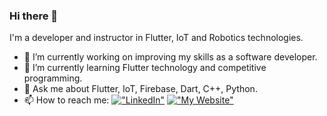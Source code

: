 ### Hi there 👋
I'm a developer and instructor in Flutter, IoT and Robotics technologies.

- 🔭 I’m currently working on improving my skills as a software developer.
- 🌱 I’m currently learning Flutter technology and competitive programming.
- 💬 Ask me about Flutter, IoT, Firebase, Dart, C++, Python.
- 📫 How to reach me:
[!["LinkedIn"](https://img.shields.io/badge/LinkedIn-blue?style=flat&logo=linkedin&labelColor=blue)](https://linkedin.com/in/ahmed-hassan-6994a01a5)
  [!["My Website"](https://img.shields.io/badge/MySite-grey)](https://ahmed-hassan-saad.web.app/)
<!--
**ahmedhassan-dev/ahmedhassan-dev** is a ✨ _special_ ✨ repository because its `README.md` (this file) appears on your GitHub profile.

Here are some ideas to get you started:


- 👯 I’m looking to collaborate on ...
- 🤔 I’m looking for help with ...

- 📫 How to reach me: ...
- 😄 Pronouns: ...
- ⚡ Fun fact: ...
-->

